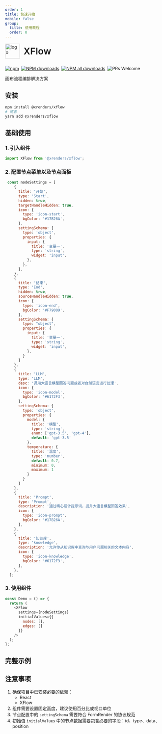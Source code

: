 ```yaml
---
order: 1
title: 快速开始
mobile: false
group: 
  title: 使用教程
  order: 0
---
```


<div style="display:flex;align-items:center;margin-bottom:24px">
  <img src="https://img.alicdn.com/tfs/TB17UtINiLaK1RjSZFxXXamPFXa-606-643.png" alt="logo" width="48px"/>
  <span style="font-size:30px;font-weight:600;display:inline-block;margin-left:12px">XFlow</span>
</div>
<p style="display:flex;justify-content:space-between;width:440px">
  <a href="https://www.npmjs.com/package/@xrenders/xflow" target="_blank">
    <img alt="npm" src="https://img.shields.io/npm/v/@xrenders/xflow.svg?maxAge=3600&style=flat-square">
  </a>
  <a href="https://npmjs.org/package/@xrenders/xflow" target="_blank">
    <img alt="NPM downloads" src="https://img.shields.io/npm/dm/@xrenders/xflow.svg?style=flat-square">
  </a>
  <a href="https://npmjs.org/package/@xrenders/xflow" target="_blank">
    <img alt="NPM all downloads" src="https://img.shields.io/npm/dt/@xrenders/xflow.svg?style=flat-square">
  </a>
  <a>
    <img alt="PRs Welcome" src="https://img.shields.io/badge/PRs-welcome-brightgreen.svg?style=flat-square">
  </a>
</p>

画布流程编排解决方案

## 安装

```bash
npm install @xrenders/xflow
# 或者
yarn add @xrenders/xflow
```

## 基础使用

### 1. 引入组件

```js
import XFlow from '@xrenders/xflow';
```

### 2. 配置节点菜单以及节点面板

```js
 const nodeSettings = [
    {
      title: '开始',
      type: 'Start',
      hidden: true,
      targetHandleHidden: true,
      icon: {
        type: 'icon-start',
        bgColor: '#17B26A',
      },
      settingSchema: {
        type: 'object',
        properties: {
          input: {
            title: '变量一',
            type: 'string',
            widget: 'input',
          },
        },
      },
    },
    {
      title: '结束',
      type: 'End',
      hidden: true,
      sourceHandleHidden: true,
      icon: {
        type: 'icon-end',
        bgColor: '#F79009',
      },
      settingSchema: {
        type: "object",
        properties: {
          input: {
            title: '变量一',
            type: 'string',
            widget: 'input',
          },
        }
      }
    },
    {
      title: 'LLM',
      type: 'LLM',
      desc: '调用大语言模型回答问题或者对自然语言进行处理',
      icon: {
        type: 'icon-model',
        bgColor: '#6172F3',
      },
      settingSchema: {
        type: 'object',
        properties: {
          model: {
            title: '模型',
            type: 'string',
            enum: ['gpt-3.5', 'gpt-4'],
            default: 'gpt-3.5'
          },
          temperature: {
            title: '温度',
            type: 'number',
            default: 0.7,
            minimum: 0,
            maximum: 1
          }
        }
      }
    },
    {
      title: 'Prompt',
      type: 'Prompt',
      description: '通过精心设计提示词，提升大语言模型回答效果',
      icon: {
        type: 'icon-prompt',
        bgColor: '#17B26A',
      },
    },
    {
      title: '知识库',
      type: 'knowledge',
      description: '允许你从知识库中查询与用户问题相关的文本内容',
      icon: {
        type: 'icon-knowledge',
        bgColor: '#6172F3',
      },
    },
  ];
```


### 3. 使用组件

```js
const Demo = () => {
  return (
    <XFlow
      settings={nodeSettings}
      initialValues={{
        nodes: [],
        edges: []
      }}
    />
  );
};
```

## 完整示例

<code src="./demo/quickStart/index.tsx"></code>



## 注意事项
1. 确保项目中已安装必要的依赖：
   - React
   - XFlow
2. 组件需要设置固定高度，建议使用百分比或视口单位
3. 节点配置中的 `settingSchema` 需要符合 FormRender 的协议规范
4. 初始值 `initialValues` 中的节点数据需要包含必要的字段：id、type、data、position

